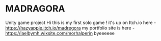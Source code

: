 # MADRAGORA
Unity game project
Hi this is my first solo game ! it's up on Itch.io here - 
https://hazyapple.itch.io/madregora 
my portfolio site is here - 
https://laelbymh.wixsite.com/morhalperin 
byeeeeee
